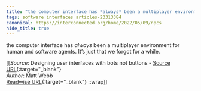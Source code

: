 ```yaml
---
title: "the computer interface has *always* been a multiplayer environment for ..."
tags: software interfaces articles-23313384
canonical: https://interconnected.org/home/2022/05/09/npcs
hide_title: true
---
```


the computer interface has *always* been a multiplayer environment for human and software agents. It’s just that we forgot for a while.


[[_Source_: Designing user interfaces with bots not buttons - [Source URL](https://interconnected.org/home/2022/05/09/npcs){:target="_blank"}<br>
_Author_: Matt Webb<br>
[Readwise URL](https://readwise.io/open/457089264){:target="_blank"}
::wrap]]